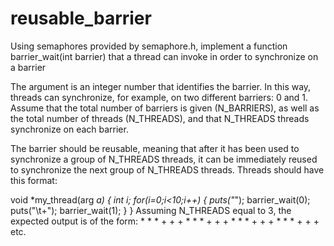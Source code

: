 # reusable_barrier
Using semaphores provided by semaphore.h, implement a function barrier_wait(int barrier) that a thread can invoke in order to 
synchronize on a barrier

The argument is an integer number that identifies the barrier. In this way, threads can synchronize, for example, on two different 
barriers: 0 and 1. Assume that the total number of barriers is given (N_BARRIERS), as well as the total number of threads (N_THREADS), 
and that N_THREADS threads synchronize on each barrier.

The barrier should be reusable, meaning that after it has been used to synchronize a group of N_THREADS threads, it can be immediately 
reused to synchronize the next group of N_THREADS threads. Threads should have this format:

void *my_thread(arg *a) {
    int i;
    for(i=0;i<10;i++) {
        puts("*");
        barrier_wait(0);
        puts("\t+");
        barrier_wait(1);
    }
}
Assuming N_THREADS equal to 3, the expected output is of the form:
*
*
*
    +
    +
    +
*
*
*
    +
    +
    +
*
*
*
    +
    +
    +
*
*
*
    +
    +
    +
etc.
